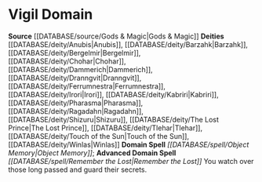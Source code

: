 ﻿---
advanced_apocryphal_spell: null
advanced_domain_spell: '[[DATABASE/spell/Remember the Lost|Remember the Lost]]'
apocryphal_spell: null
deity:
- '[[DATABASE/deity/Anubis|Anubis]]'
- '[[DATABASE/deity/Barzahk|Barzahk]]'
- '[[DATABASE/deity/Bergelmir|Bergelmir]]'
- '[[DATABASE/deity/Chohar|Chohar]]'
- '[[DATABASE/deity/Dammerich|Dammerich]]'
- '[[DATABASE/deity/Dranngvit|Dranngvit]]'
- '[[DATABASE/deity/Ferrumnestra|Ferrumnestra]]'
- '[[DATABASE/deity/Irori|Irori]]'
- '[[DATABASE/deity/Kabriri|Kabriri]]'
- '[[DATABASE/deity/Pharasma|Pharasma]]'
- '[[DATABASE/deity/Ragadahn|Ragadahn]]'
- '[[DATABASE/deity/Shizuru|Shizuru]]'
- '[[DATABASE/deity/The Lost Prince|The Lost Prince]]'
- '[[DATABASE/deity/Tlehar|Tlehar]]'
- '[[DATABASE/deity/Touch of the Sun|Touch of the Sun]]'
- '[[DATABASE/deity/Winlas|Winlas]]'
domain:
- '[[DATABASE/domain/Vigil Domain|Vigil]]'
domain_spell: '[[DATABASE/spell/Object Memory|Object Memory]]'
id: '55'
name: Vigil Domain
rarity: Common
rus_type_level: null
source: '[[DATABASE/source/Gods & Magic|Gods & Magic]]'
trait: null
type: Domain

---
# Vigil Domain

**Source** [[DATABASE/source/Gods & Magic|Gods & Magic]] 
**Deities** [[DATABASE/deity/Anubis|Anubis]], [[DATABASE/deity/Barzahk|Barzahk]], [[DATABASE/deity/Bergelmir|Bergelmir]], [[DATABASE/deity/Chohar|Chohar]], [[DATABASE/deity/Dammerich|Dammerich]], [[DATABASE/deity/Dranngvit|Dranngvit]], [[DATABASE/deity/Ferrumnestra|Ferrumnestra]], [[DATABASE/deity/Irori|Irori]], [[DATABASE/deity/Kabriri|Kabriri]], [[DATABASE/deity/Pharasma|Pharasma]], [[DATABASE/deity/Ragadahn|Ragadahn]], [[DATABASE/deity/Shizuru|Shizuru]], [[DATABASE/deity/The Lost Prince|The Lost Prince]], [[DATABASE/deity/Tlehar|Tlehar]], [[DATABASE/deity/Touch of the Sun|Touch of the Sun]], [[DATABASE/deity/Winlas|Winlas]]
**Domain Spell** _[[DATABASE/spell/Object Memory|Object Memory]]_; **Advanced Domain Spell** _[[DATABASE/spell/Remember the Lost|Remember the Lost]]_
You watch over those long passed and guard their secrets.